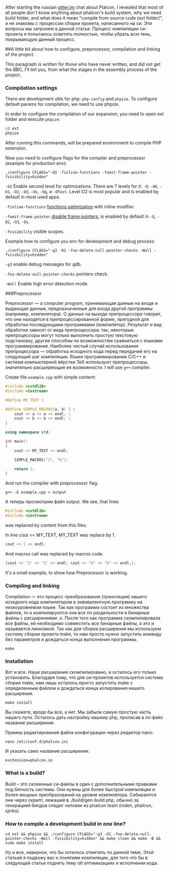 After starting the russian [gitter.im](https://gitter.im/phalcon-rus/chat) chat about Plalcon, I revealed that most of all people don`t know anything about phalcon's build system, why we need build folder, and what does it mean "compile from source code (ext folder)",
и не знакомы с процессом сборки проекта, написанного на си. Эти вопросы мы затронем в данной статье. Процесс компиляции си-проекта я попытаюсь осветить полностью, чтобы убрать всю тень, покрывающую данный процесс.

##A little bit about how to configure, preprocessor, compilation and linking of the project.

This paragraph is written for those who have never written, and did not get the BBC, I'll tell you, from what the stages in the assembly process of the project.

### Compilation settings

There are development utils for php: `php-config` and `phpize`. To configure default params for compilation, we need to use phpize.

In order to configure the compilation of our expansion, you need to open ext folder and execute `phpize`:

```bash
cd ext
phpize
```

After running this commands, will be prepared environment to compile PHP extension.

Now you need to configure flags for the compiler and preprocessor (example for production env):

```
./configure CFLAGS="-O2 -finline-functions -fomit-frame-pointer -fvisibility=hidden"
```

```-O2``` Enable second level for optimizations. There are 7 levels for it: ```-O```: ```-O0```, ```-O1```, ```-O2```, ```-O3```, ```-Os```, ```-Og```, и ```-Ofast```. Level O2 is most popular and is enabled by default in most used apps.

```-finline-functions``` [functions optimization](https://gcc.gnu.org/onlinedocs/gcc-4.9.0/gcc/Inline.html) with inline modifier.

```-fomit-frame-pointer``` [disable frame pointers](https://gcc.gnu.org/onlinedocs/gcc-3.4.4/gcc/Optimize-Options.html), is enabled by default in ```-O```, ```-O2```, ```-O3```, ```-Os```.

```-fvisibility``` visible scopes.

Example how to configure you env for development and debug process:

```
./configure CFLAGS="-g3 -O1 -fno-delete-null-pointer-checks -Wall -fvisibility=hidden"
```

```-g3``` enable debug messages for gdb.

```-fno-delete-null-pointer-checks``` pointers check.

```-Wall``` Enable high error detection mode.

###Preprocessor

Preprocessor — a computer program, принимающая данные на входе и выдающая данные, предназначенные для входа другой программы (например, компилятора). О данных на выходе препроцессора говорят, что они находятся в препроцессированной форме, пригодной для обработки последующими программами (компилятор). Результат и вид обработки зависят от вида препроцессора; так, некоторые препроцессоры могут только выполнить простую текстовую подстановку, другие способны по возможностям сравниться с языками программирования. Наиболее частый случай использования препроцессора — обработка исходного кода перед передачей его на следующий шаг компиляции. Языки программирования C/C++ и система компьютерной вёрстки TeX используют препроцессоры, значительно расширяющие их возможности.
I will use `g++` compiler.

Create file `example.cpp` with simple content:

```c++
#include <cstdlib>
#include <iostream>

#define MY_TEXT 1

#define SIMPLE_MACROS(a, b) { \
	cout << a << a << endl; \
	cout << b << b << endl; \
}

using namespace std;

int main()
{
	cout << MY_TEXT << endl;

	SIMPLE_MACROS("1", "b");

	return 1;
}
```

And run the compiler with preprocessor flag:

```
g++ -E example.cpp > output
```

А теперь просмотрим файл output.
We see, that lines

```c++
#include <cstdlib>
#include <iostream>
```

was replaced by content from this files.

In line cout << MY_TEXT,  MY_TEXT was replace by 1.

```c++
cout << 1 << endl;
```

And macros call was replaced by macros code.

```c++
{cout << "1" << "1" << endl; cout << "b" << "b" << endl;};
```

It's a small example, to show how Preprocessor is working.

### Compiling and linking

Compilation — это процесс преобразования (трансляции) нашего исходного кода компилятором в эквивалентную программу на низкоуровневом языке.
Так как программа состоит из множества файлов, то и компилируются они все по раздельности в бинарные файлы с расширениями .o.
После того как программа скомпилировала все файлы, ей необходимо совместить все бинарные файлы, а это и называется линковкой.
Так как для сборки расширения мы используем систему сборки проекта make, то нам просто нужно запустить команду без параметров и дождаться конца выполнения программы.

```
make
```

### Installation

Вот и все. Наше расширение скомпилировано, и осталось его только установить. Благодаря тому, что для си-проектов используется система сборки make, нам лишь осталось просто запустить make с определенным файлом и дождаться конца копирования нашего расширения.

```
make install
```

Вы скажете, вроде бы все, а нет. Мы забыли самую простую часть нашего пути. Осталось дать настройку нашему php, прописав в ini-файл название расширения.

Пример редактирования файла конфигурации через редактор nano:

```
nano /etc/conf.d/phalcon.ini
```

И указать само название расширения:

```
exstension=phalcon.so
```

### What is a build?

Build – это склеенные си-файлы в один с дополнительными правками под битность системы.
Они нужны для более быстрой компиляции и более мощных преобразований на уровне компилятора.
Собираются они через скрипт, лежаший в ./build/gen-build.php, обычно за генерацией билдов следит человек из phalcon team (niden, phalcon, sjinks).

### How to compile a development build in one line?

```
cd ext && phpize && ./configure CFLAGS="-g3 -O1 -fno-delete-null-pointer-checks -Wall -fvisibility=hidden" && make clean && make -B && sudo make install
```

Ну и все, наверное, что бы хотелось отметить по данной теме. Этой статьей я подвожу вас к понятиям компиляции, для того что бы в следующей статье поднять тему об оптимизациях и исполнении кода.
